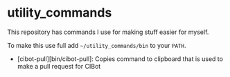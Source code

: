 # utility_commands

This repository has commands I use for making stuff easier for myself.

To make this use full add `~/utility_commands/bin` to your `PATH`.

* [cibot-pull][bin/cibot-pull]: Copies command to clipboard that is used to make a pull request for CIBot
